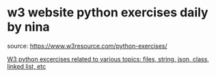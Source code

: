 # w3 website python exercises daily by nina
source: https://www.w3resource.com/python-exercises/

[W3 python excercises related to various topics: files, string, json, class, linked list, etc](https://www.w3resource.com/python-exercises/)
